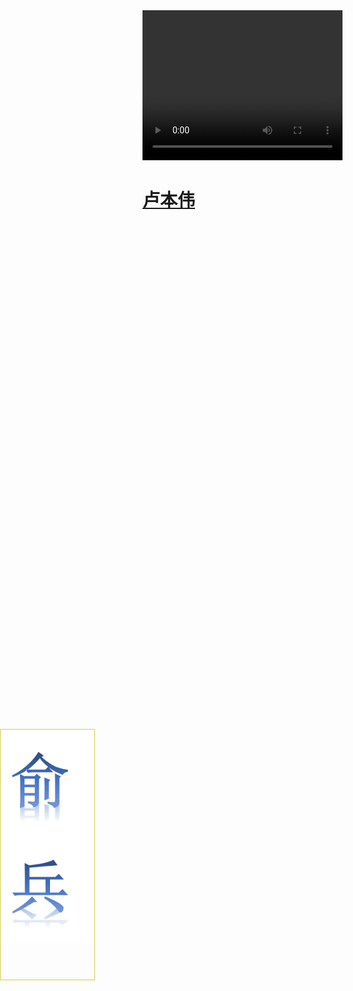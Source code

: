 <!DOCTYPE html>
<html>
<head>
    <meta charset="utf-8" />
    <meta http-equiv="X-UA-Compatible" content="IE=edge">
    <title>卢本伟个人简历</title>
    <meta name="viewport" content="width=device-width, initial-scale=0">
    <link rel="stylesheet" type="text/css" media="screen" href="cs.css" />
    <script>
        if(confirm("确认要打开俞兵个人制作页面？"))
        alert("欢迎进入俞兵个人制作作业！");
        </script>
   
   <video width="320" height="240" controls>
    <source src="wiwow.mp4" type="video/mp4">
    <source src="wiwow.mp4" type="video/ogg">
    <source src="wiwow.mp4" type="video/webm">
    <object data="wiwow.mp4" width="320" height="240">
      <embed src="wiwow.mp4" width="320" height="240">
    </object> 
  </video>
</head>
<body>
    <div>
    <h1>
        <a href="1111.html" target="red" title="转到卢本伟另一个html">卢本伟</a>
    </h1>
   
    
    
</div>
<style>
    .class{width: 200px;height: 200px;background: url("aaa.png") no-repeat;}
    </style>
    <div id="nav"> <img src="bbbb.png"></div>
    <style>
        #nav { width:150px; height: 400px; border: 1px solid #D4CD49; position:fixed;left:0;top:30% ;}
        
        </style>
        <div id="aaa"> <img src="E(MA0M7Q6R[S2$I(LSZJ_@2.png"></div>
        <style>
            #aaa { width:150px; height: 400px; border: 1px solid #D4CD49; position:fixed;right:0;top:30% ;}
            
            </style>
             <embed src="简弘亦 - 体面.mp3" hidden="true" autostart="true" loop="true"><!--第一句是文件，第二句是否隐藏播放器，第三句加载完网页后自动播放，最后一句是不是循环-->

    <h5>

        
  
    </h5>
    
</body>
</html>
